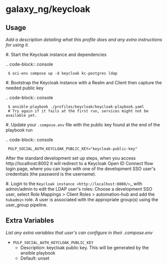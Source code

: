 # galaxy_ng/keycloak

## Usage

*Add a description detailing what this profile does and any extra instructions for using it.*

#. Start the Keycloak instance and dependencies

   .. code-block:: console
   
     $ oci-env compose up -d keycloak kc-postgres ldap

#. Bootstrap the Keycloak instance with a Realm and Client then capture the needed public key

   .. code-block:: console
   
     $ ansible-playbook ./profiles/keycloak/keycloak-playbook.yaml
     # Try again if it fails at the first run, services might not be available yet.

#. Update your ``.compose.env`` file with the public key found at the end of the playbook run

   .. code-block:: console

     PULP_SOCIAL_AUTH_KEYCLOAK_PUBLIC_KEY="keycloak-public-key"

After the standard development set up steps, when you access http://localhost:8002 it will redirect to a Keycloak Open ID Connect flow login page, where you can login with one of the development SSO user's credentials (the password is the username).

#. Login to the `Keycloak instance <http://localhost:8080/>`_ with admin/admin to edit the LDAP user's roles: Choose a development SSO user, select Role Mappings > Client Roles > automation-hub and add the ``hubadmin`` role. A user is associated with the appropriate group(s) using the user_group pipeline.


## Extra Variables

*List any extra variables that user's can configure in their .compose.env*

- `PULP_SOCIAL_AUTH_KEYCLOAK_PUBLIC_KEY`
    - Description: keycloak public key. This will be generated by the ansible playbook
    - Default: unset
